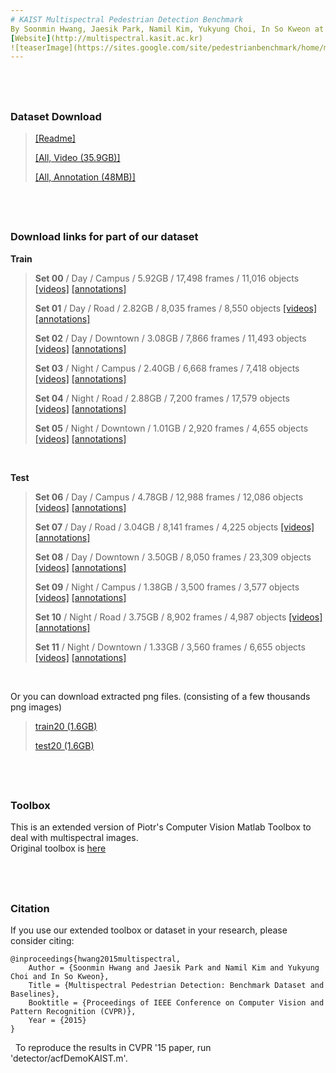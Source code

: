 ```yaml
---
# KAIST Multispectral Pedestrian Detection Benchmark
By Soonmin Hwang, Jaesik Park, Namil Kim, Yukyung Choi, In So Kweon at RCV Lab. (KAIST)
[Website](http://multispectral.kasit.ac.kr)
![teaserImage](https://sites.google.com/site/pedestrianbenchmark/home/main_img.png)
---
```


&nbsp;
---
### Dataset Download

> [[Readme]](http://multispectral.kaist.ac.kr/pedestrian/Readme.txt) 
>
>[[All, Video (35.9GB)]](http://multispectral.kaist.ac.kr/pedestrian/data-kaist/videos.tar)
>
>[[All, Annotation (48MB)]](http://multispectral.kaist.ac.kr/pedestrian/data-kaist/annotations.tar)

&nbsp;
---
### Download links for part of our dataset 

**Train**
> **Set 00** / Day / Campus / 5.92GB / 17,498 frames / 11,016 objects [[videos]](http://multispectral.kaist.ac.kr/pedestrian/data-kaist/videos/set00.tar) [[annotations]](http://multispectral.kaist.ac.kr/pedestrian/data-kaist/annotations/set00.tar) 
>
> **Set 01** / Day / Road / 2.82GB / 8,035 frames / 8,550 objects [[videos]](http://multispectral.kaist.ac.kr/pedestrian/data-kaist/videos/set01.tar) [[annotations]](http://multispectral.kaist.ac.kr/pedestrian/data-kaist/annotations/set01.tar)
> 
> **Set 02** / Day / Downtown / 3.08GB / 7,866 frames / 11,493 objects  [[videos]](http://multispectral.kaist.ac.kr/pedestrian/data-kaist/videos/set02.tar) [[annotations]](http://multispectral.kaist.ac.kr/pedestrian/data-kaist/annotations/set02.tar)
>
> **Set 03** / Night / Campus / 2.40GB / 6,668 frames / 7,418 objects  [[videos]](http://multispectral.kaist.ac.kr/pedestrian/data-kaist/videos/set03.tar) [[annotations]](http://multispectral.kaist.ac.kr/pedestrian/data-kaist/annotations/set03.tar)
>
> **Set 04** / Night / Road / 2.88GB / 7,200 frames / 17,579 objects [[videos]](http://multispectral.kaist.ac.kr/pedestrian/data-kaist/videos/set04.tar) [[annotations]](http://multispectral.kaist.ac.kr/pedestrian/data-kaist/annotations/set04.tar)
> 
> **Set 05** / Night / Downtown / 1.01GB / 2,920 frames / 4,655 objects  [[videos]](http://multispectral.kaist.ac.kr/pedestrian/data-kaist/videos/set05.tar) [[annotations]](http://multispectral.kaist.ac.kr/pedestrian/data-kaist/annotations/set05.tar)

&nbsp;

**Test**

> **Set 06** / Day / Campus / 4.78GB / 12,988 frames / 12,086 objects [[videos]](http://multispectral.kaist.ac.kr/pedestrian/data-kaist/videos/set06.tar) [[annotations]](http://multispectral.kaist.ac.kr/pedestrian/data-kaist/annotations/set06.tar)
>
> **Set 07** / Day / Road / 3.04GB / 8,141 frames / 4,225 objects [[videos]](http://multispectral.kaist.ac.kr/pedestrian/data-kaist/videos/set07.tar) [[annotations]](http://multispectral.kaist.ac.kr/pedestrian/data-kaist/annotations/set07.tar)
> 
> **Set 08** / Day / Downtown / 3.50GB / 8,050 frames / 23,309 objects [[videos]](http://multispectral.kaist.ac.kr/pedestrian/data-kaist/videos/set08.tar) [[annotations]](http://multispectral.kaist.ac.kr/pedestrian/data-kaist/annotations/set08.tar)
>
> **Set 09** / Night / Campus / 1.38GB / 3,500 frames / 3,577 objects [[videos]](http://multispectral.kaist.ac.kr/pedestrian/data-kaist/videos/set09.tar) [[annotations]](http://multispectral.kaist.ac.kr/pedestrian/data-kaist/annotations/set09.tar)
>
> **Set 10** / Night / Road / 3.75GB / 8,902 frames / 4,987 objects [[videos]](http://multispectral.kaist.ac.kr/pedestrian/data-kaist/videos/set10.tar) [[annotations]](http://multispectral.kaist.ac.kr/pedestrian/data-kaist/annotations/set10.tar)
> 
> **Set 11** / Night / Downtown / 1.33GB / 3,560 frames / 6,655 objects [[videos]](http://multispectral.kaist.ac.kr/pedestrian/data-kaist/videos/set11.tar) [[annotations]](http://multispectral.kaist.ac.kr/pedestrian/data-kaist/annotations/set11.tar)

&nbsp;

Or you can download extracted png files. (consisting of a few thousands png images)

>
>[train20 (1.6GB)](http://multispectral.kaist.ac.kr/pedestrian/data-kaist/train20.tar)
>
>[test20 (1.6GB)](http://multispectral.kaist.ac.kr/pedestrian/data-kaist/test.tar)

&nbsp;
---
### Toolbox
This is an extended version of Piotr's Computer Vision Matlab Toolbox to deal with multispectral images.   
Original toolbox is [here](https://github.com/pdollar/toolbox)


&nbsp;
---
### Citation
If you use our extended toolbox or dataset in your research, please consider citing:

	@inproceedings{hwang2015multispectral,
		Author = {Soonmin Hwang and Jaesik Park and Namil Kim and Yukyung Choi and In So Kweon},
		Title = {Multispectral Pedestrian Detection: Benchmark Dataset and Baselines},
		Booktitle = {Proceedings of IEEE Conference on Computer Vision and Pattern Recognition (CVPR)},
		Year = {2015}
	}

&nbsp;
To reproduce the results in CVPR '15 paper, run 'detector/acfDemoKAIST.m'.

